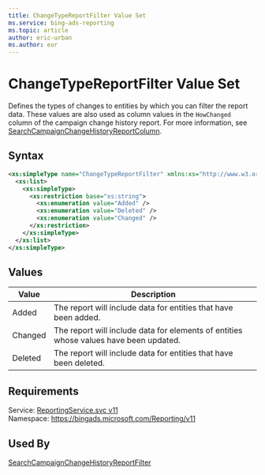 ```yaml
---
title: ChangeTypeReportFilter Value Set
ms.service: bing-ads-reporting
ms.topic: article
author: eric-urban
ms.author: eur
---
```

# ChangeTypeReportFilter Value Set
Defines the types of changes to entities by which you can filter the report data. These values are also used as column values in the `HowChanged` column of the campaign change history report. For more information, see [SearchCampaignChangeHistoryReportColumn](../reporting/searchcampaignchangehistoryreportcolumn.md).

## Syntax
```xml
<xs:simpleType name="ChangeTypeReportFilter" xmlns:xs="http://www.w3.org/2001/XMLSchema">
  <xs:list>
    <xs:simpleType>
      <xs:restriction base="xs:string">
        <xs:enumeration value="Added" />
        <xs:enumeration value="Deleted" />
        <xs:enumeration value="Changed" />
      </xs:restriction>
    </xs:simpleType>
  </xs:list>
</xs:simpleType>
```

## <a name="values"></a>Values

|Value|Description|
|-----------|---------------|
|<a name="added"></a>Added|The report will include data for entities that have been added.|
|<a name="changed"></a>Changed|The report will include data for elements of entities whose values have been updated.|
|<a name="deleted"></a>Deleted|The report will include data for entities that have been deleted.|

## Requirements
Service: [ReportingService.svc v11](https://reporting.api.bingads.microsoft.com/Api/Advertiser/Reporting/v11/ReportingService.svc)  
Namespace: https://bingads.microsoft.com/Reporting/v11  

## Used By
[SearchCampaignChangeHistoryReportFilter](searchcampaignchangehistoryreportfilter.md)  
